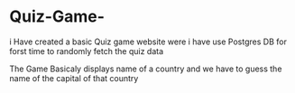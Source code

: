 # Quiz-Game-
i Have created a basic Quiz game website were i have use Postgres DB for forst time to randomly fetch the quiz data 

The Game Basicaly displays name of a country and we have to guess the name of the capital of that country
